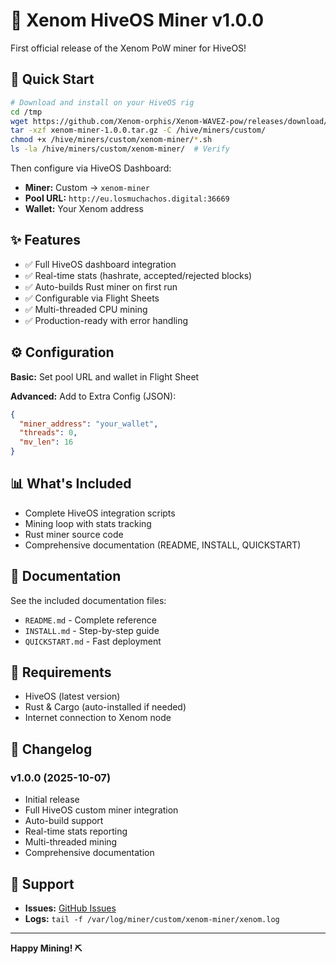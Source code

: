 # 🎉 Xenom HiveOS Miner v1.0.0

First official release of the Xenom PoW miner for HiveOS!

## 🚀 Quick Start

```bash
# Download and install on your HiveOS rig
cd /tmp
wget https://github.com/Xenom-orphis/Xenom-WAVEZ-pow/releases/download/v1.0.0/xenom-miner-1.0.0.tar.gz
tar -xzf xenom-miner-1.0.0.tar.gz -C /hive/miners/custom/
chmod +x /hive/miners/custom/xenom-miner/*.sh
ls -la /hive/miners/custom/xenom-miner/  # Verify
```

Then configure via HiveOS Dashboard:
- **Miner:** Custom → `xenom-miner`
- **Pool URL:** `http://eu.losmuchachos.digital:36669`
- **Wallet:** Your Xenom address

## ✨ Features

- ✅ Full HiveOS dashboard integration
- ✅ Real-time stats (hashrate, accepted/rejected blocks)
- ✅ Auto-builds Rust miner on first run
- ✅ Configurable via Flight Sheets
- ✅ Multi-threaded CPU mining
- ✅ Production-ready with error handling

## ⚙️ Configuration

**Basic:** Set pool URL and wallet in Flight Sheet

**Advanced:** Add to Extra Config (JSON):
```json
{
  "miner_address": "your_wallet",
  "threads": 0,
  "mv_len": 16
}
```

## 📊 What's Included

- Complete HiveOS integration scripts
- Mining loop with stats tracking
- Rust miner source code
- Comprehensive documentation (README, INSTALL, QUICKSTART)

## 📖 Documentation

See the included documentation files:
- `README.md` - Complete reference
- `INSTALL.md` - Step-by-step guide
- `QUICKSTART.md` - Fast deployment

## 🔧 Requirements

- HiveOS (latest version)
- Rust & Cargo (auto-installed if needed)
- Internet connection to Xenom node

## 📝 Changelog

### v1.0.0 (2025-10-07)
- Initial release
- Full HiveOS custom miner integration
- Auto-build support
- Real-time stats reporting
- Multi-threaded mining
- Comprehensive documentation

## 💬 Support

- **Issues:** [GitHub Issues](https://github.com/Xenom-orphis/Xenom-WAVEZ-pow/issues)
- **Logs:** `tail -f /var/log/miner/custom/xenom-miner/xenom.log`

---

**Happy Mining! ⛏️**
